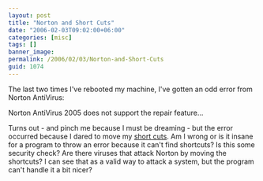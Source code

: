 ```yaml
---
layout: post
title: "Norton and Short Cuts"
date: "2006-02-03T09:02:00+06:00"
categories: [misc]
tags: []
banner_image: 
permalink: /2006/02/03/Norton-and-Short-Cuts
guid: 1074
---
```


The last two times I've rebooted my machine, I've gotten an odd error from Norton AntiVirus:

Norton AntiVirus 2005 does not support the repair feature...

Turns out - and pinch me because I must be dreaming - but the error occurred because I dared to move my <a href="http://service1.symantec.com/SUPPORT/nav.nsf/docid/2004090712504306?OpenDocument&ExpandSection=1&Src=hot#_Section1">short cuts</a>. Am I wrong or is it insane for a program to throw an error because it can't find shortcuts? Is this some security check? Are there viruses that attack Norton by moving the shortcuts? I can see that as a valid way to attack a system, but the program can't handle it a bit nicer?